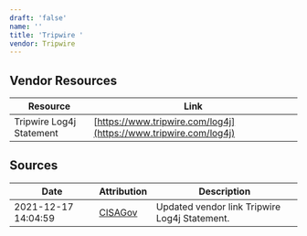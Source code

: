 ```yaml
---
draft: 'false'
name: ''
title: 'Tripwire '
vendor: Tripwire
---
```


## Vendor Resources
| Resource | Link |
| --- | --- |
| Tripwire Log4j Statement | [https://www.tripwire.com/log4j](https://www.tripwire.com/log4j) |



## Sources
| Date | Attribution | Description |
| --- | --- | --- |
| 2021-12-17 14:04:59 | [CISAGov](https://raw.githubusercontent.com/cisagov/log4j-affected-db/develop/README.md) | Updated vendor link Tripwire Log4j Statement.  |
